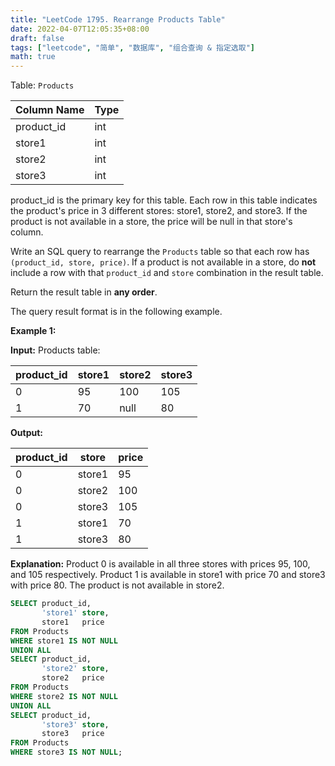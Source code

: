 ```yaml
---
title: "LeetCode 1795. Rearrange Products Table"
date: 2022-04-07T12:05:35+08:00
draft: false
tags: ["leetcode", "简单", "数据库", "组合查询 & 指定选取"]
math: true
---
```


Table: `Products`

| Column Name | Type    |
|-------------|---------|
| product_id  | int     |
| store1      | int     |
| store2      | int     |
| store3      | int     |

product_id is the primary key for this table.
Each row in this table indicates the product's price in 3 different stores: store1, store2, and store3.
If the product is not available in a store, the price will be null in that store's column.

Write an SQL query to rearrange the `Products` table so that each row has `(product_id, store, price)`. If a product is not available in a store, do **not** include a row with that `product_id` and `store` combination in the result table.

Return the result table in **any order**.

The query result format is in the following example.

<!--more-->

**Example 1:**

**Input:**
Products table:

| product_id | store1 | store2 | store3 |
|------------|--------|--------|--------|
| 0          | 95     | 100    | 105    |
| 1          | 70     | null   | 80     |

**Output:**

| product_id | store  | price |
|------------|--------|-------|
| 0          | store1 | 95    |
| 0          | store2 | 100   |
| 0          | store3 | 105   |
| 1          | store1 | 70    |
| 1          | store3 | 80    |

**Explanation:**
Product 0 is available in all three stores with prices 95, 100, and 105 respectively.
Product 1 is available in store1 with price 70 and store3 with price 80. The product is not available in store2.

```sql
SELECT product_id,
       'store1' store,
       store1   price
FROM Products
WHERE store1 IS NOT NULL
UNION ALL
SELECT product_id,
       'store2' store,
       store2   price
FROM Products
WHERE store2 IS NOT NULL
UNION ALL
SELECT product_id,
       'store3' store,
       store3   price
FROM Products
WHERE store3 IS NOT NULL;
```
